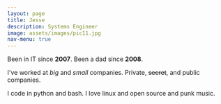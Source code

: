 ```yaml
---
layout: page
title: Jesse
description: Systems Engineer
image: assets/images/pic11.jpg
nav-menu: true
---
```

Been in IT since **2007**. Been a dad since **2008**.

I've worked at *big* and _small_ companies. Private, ~~secret~~, and public companies. 

I code in python and bash. I love linux and open source and punk music. 
